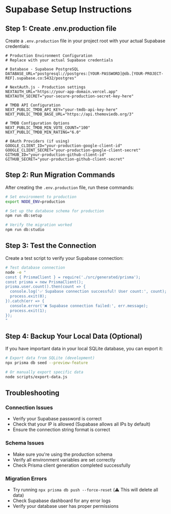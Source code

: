 # Supabase Setup Instructions

## Step 1: Create .env.production file

Create a `.env.production` file in your project root with your actual Supabase credentials:

```env
# Production Environment Configuration
# Replace with your actual Supabase credentials

# Database - Supabase PostgreSQL
DATABASE_URL="postgresql://postgres:[YOUR-PASSWORD]@db.[YOUR-PROJECT-REF].supabase.co:5432/postgres"

# NextAuth.js - Production settings
NEXTAUTH_URL="https://your-app-domain.vercel.app"
NEXTAUTH_SECRET="your-secure-production-secret-key-here"

# TMDB API Configuration
NEXT_PUBLIC_TMDB_API_KEY="your-tmdb-api-key-here"
NEXT_PUBLIC_TMDB_BASE_URL="https://api.themoviedb.org/3"

# TMDB Configuration Options
NEXT_PUBLIC_TMDB_MIN_VOTE_COUNT="100"
NEXT_PUBLIC_TMDB_MIN_RATING="6.0"

# OAuth Providers (if using)
GOOGLE_CLIENT_ID="your-production-google-client-id"
GOOGLE_CLIENT_SECRET="your-production-google-client-secret"
GITHUB_ID="your-production-github-client-id"
GITHUB_SECRET="your-production-github-client-secret"
```

## Step 2: Run Migration Commands

After creating the `.env.production` file, run these commands:

```bash
# Set environment to production
export NODE_ENV=production

# Set up the database schema for production
npm run db:setup

# Verify the migration worked
npm run db:studio
```

## Step 3: Test the Connection

Create a test script to verify your Supabase connection:

```bash
# Test database connection
node -e "
const { PrismaClient } = require('./src/generated/prisma');
const prisma = new PrismaClient();
prisma.user.count().then(count => {
  console.log('✅ Supabase connection successful! User count:', count);
  process.exit(0);
}).catch(err => {
  console.error('❌ Supabase connection failed:', err.message);
  process.exit(1);
});
"
```

## Step 4: Backup Your Local Data (Optional)

If you have important data in your local SQLite database, you can export it:

```bash
# Export data from SQLite (development)
npx prisma db seed --preview-feature

# Or manually export specific data
node scripts/export-data.js
```

## Troubleshooting

### Connection Issues
- Verify your Supabase password is correct
- Check that your IP is allowed (Supabase allows all IPs by default)
- Ensure the connection string format is correct

### Schema Issues
- Make sure you're using the production schema
- Verify all environment variables are set correctly
- Check Prisma client generation completed successfully

### Migration Errors
- Try running `npx prisma db push --force-reset` (⚠️ This will delete all data)
- Check Supabase dashboard for any error logs
- Verify your database user has proper permissions
